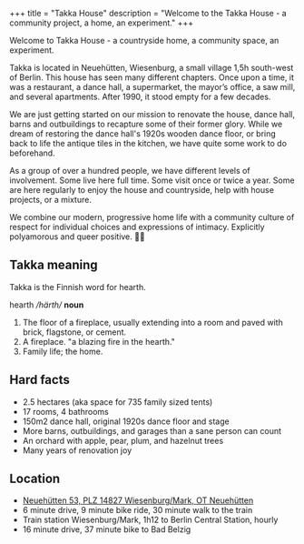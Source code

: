 +++
title = "Takka House"
description = "Welcome to the Takka House - a community project, a home, an experiment."
+++

Welcome to Takka House - a countryside home, a community space, an experiment.

Takka is located in Neuehütten, Wiesenburg, a small village 1,5h south-west of Berlin. This house has seen many different chapters. Once upon a time, it was a restaurant, a dance hall, a supermarket, the mayor’s office, a saw mill, and several apartments. After 1990, it stood empty for a few decades.

We are just getting started on our mission to renovate the house, dance hall, barns and outbuildings to recapture some of their former glory. While we dream of restoring the dance hall's 1920s wooden dance floor, or bring back to life the antique tiles in the kitchen, we have quite some work to do beforehand.

As a group of over a hundred people, we have different levels of involvement. Some live here full time. Some visit once or twice a year. Some are here regularly to enjoy the house and countryside, help with house projects, or a mixture.

We combine our modern, progressive home life with a community culture of respect for individual choices and expressions of intimacy. Explicitly polyamorous and queer positive. 🏳️‍🌈

## Takka meaning

Takka is the Finnish word for hearth.

hearth */härth/*
**noun**

1. The floor of a fireplace, usually extending into a room and paved with brick, flagstone, or cement. 
1. A fireplace. 
 "a blazing fire in the hearth."
1. Family life; the home.

## Hard facts

- 2.5 hectares (aka space for 735 family sized tents)
- 17 rooms, 4 bathrooms
- 150m2 dance hall, original 1920s dance floor and stage
- More barns, outbuildings, and garages than a sane person can count
- An orchard with apple, pear, plum, and hazelnut trees
- Many years of renovation joy

## Location
 
- [Neuehütten 53, PLZ 14827 Wiesenburg/Mark, OT Neuehütten](https://maps.app.goo.gl/WAL7XcbTYsWfcGse9)
- 6 minute drive, 9 minute bike ride, 30 minute walk to the train
- Train station Wiesenburg/Mark, 1h12 to Berlin Central Station, hourly
- 16 minute drive, 37 minute bike to Bad Belzig
